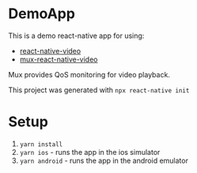 # DemoApp 

This is a demo react-native app for using:

  * [react-native-video](https://www.npmjs.com/package/react-native-video)
  * [mux-react-native-video](https://github.com/muxinc/mux-stats-sdk-react-native-video)

Mux provides QoS monitoring for video playback.

This project was generated with `npx react-native init`

# Setup

1. `yarn install`
1. `yarn ios` - runs the app in the ios simulator
1. `yarn android` - runs the app in the android emulator
